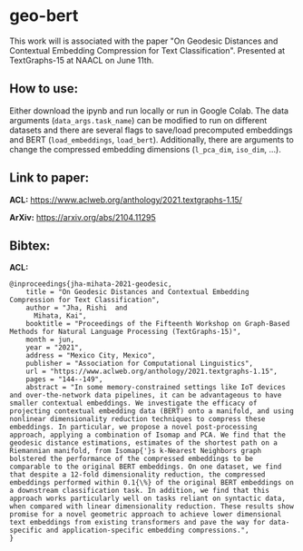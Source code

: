 # geo-bert

This work will is associated with the paper "On Geodesic Distances and Contextual Embedding Compression for Text Classification".
Presented at TextGraphs-15 at NAACL on June 11th.

## How to use: 

Either download the ipynb and run locally or run in Google Colab. The data arguments (`data_args.task_name`) can be modified to run on different datasets and there are several flags to save/load precomputed embeddings and BERT (`load_embeddings`, `load_bert`). Additionally, there are arguments to change the compressed embedding dimensions (`l_pca_dim`, `iso_dim`, ...).

## Link to paper: 

**ACL:** https://www.aclweb.org/anthology/2021.textgraphs-1.15/

**ArXiv:** https://arxiv.org/abs/2104.11295

## Bibtex:

**ACL:** 
```
@inproceedings{jha-mihata-2021-geodesic,
    title = "On Geodesic Distances and Contextual Embedding Compression for Text Classification",
    author = "Jha, Rishi  and
      Mihata, Kai",
    booktitle = "Proceedings of the Fifteenth Workshop on Graph-Based Methods for Natural Language Processing (TextGraphs-15)",
    month = jun,
    year = "2021",
    address = "Mexico City, Mexico",
    publisher = "Association for Computational Linguistics",
    url = "https://www.aclweb.org/anthology/2021.textgraphs-1.15",
    pages = "144--149",
    abstract = "In some memory-constrained settings like IoT devices and over-the-network data pipelines, it can be advantageous to have smaller contextual embeddings. We investigate the efficacy of projecting contextual embedding data (BERT) onto a manifold, and using nonlinear dimensionality reduction techniques to compress these embeddings. In particular, we propose a novel post-processing approach, applying a combination of Isomap and PCA. We find that the geodesic distance estimations, estimates of the shortest path on a Riemannian manifold, from Isomap{'}s k-Nearest Neighbors graph bolstered the performance of the compressed embeddings to be comparable to the original BERT embeddings. On one dataset, we find that despite a 12-fold dimensionality reduction, the compressed embeddings performed within 0.1{\%} of the original BERT embeddings on a downstream classification task. In addition, we find that this approach works particularly well on tasks reliant on syntactic data, when compared with linear dimensionality reduction. These results show promise for a novel geometric approach to achieve lower dimensional text embeddings from existing transformers and pave the way for data-specific and application-specific embedding compressions.",
}
```
